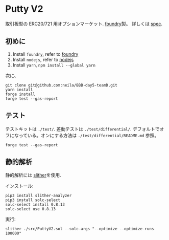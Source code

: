 # Putty V2

取引板型の ERC20/721 用オプションマーケット.
[foundry](foundry.sh)製。
詳しくは [spec](./spec/).

## 初めに

1. Install `foundry`, refer to [foundry](https://github.com/foundry-rs/foundry)
2. Install `nodejs`, refer to [nodejs](https://nodejs.org/en/)
3. Install `yarn`, `npm install --global yarn`

次に、

```
git clone git@github.com:neila/BBB-day5-teamD.git
yarn install
forge install
forge test --gas-report
```

## テスト

テストキットは `./test/`.
差動テストは `./test/differential/`. デフォルトでオフになっている。オンにする方法は `./test/differential/README.md` 参照。

```
forge test --gas-report
```

## 静的解析

静的解析には [slither](https://github.com/crytic/slither)を使用.

インストール:

```
pip3 install slither-analyzer
pip3 install solc-select
solc-select install 0.8.13
solc-select use 0.8.13
```

実行:

```
slither ./src/PuttyV2.sol --solc-args "--optimize --optimize-runs 100000"
```
